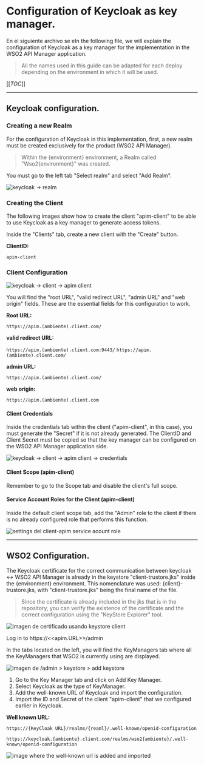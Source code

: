 # Configuration of Keycloak as key manager.

En el siguiente archivo se eIn the following file, we will explain the configuration of Keycloak as a key manager for the implementation in the WSO2 API Manager application.

> All the names used in this guide can be adapted for each deploy depending on the environment in which it will be used.

[[_TOC_]]

---
## Keycloak configuration.

### **Creating a new Realm**

For the configuration of Keycloak in this implementation, first, a new realm must be created exclusively for the product (WSO2 API Manager).

> Within the {environment} environment, a Realm called "Wso2{environment}" was created.

You must go to the left tab "Select realm" and select "Add Realm".

![keycloak -> realm](../img/keycloak-key-realm.PNG)

### **Creating the Client**

The following images show how to create the client "apim-client" to be able to use Keycloak as a key manager to generate access tokens.

Inside the "Clients" tab, create a new client with the "Create" button.

**ClientID:** 

``` apim-client ```


### **Client Configuration**


![keycloak -> client -> apim client](../img/keycloak-key-apimclient.PNG)

You will find the "root URL", "valid redirect URL", "admin URL" and "web origin" fields. These are the essential fields for this configuration to work.


**Root URL:** 

``` https://apim.(ambiente).client.com/ ```

**valid redirect URL:** 

```https://apim.(ambiente).client.com:9443/``` 
```https://apim.(ambiente).client.com/```

**admin URL:** 

```https://apim.(ambiente).client.com/```

**web origin:** 

```https://apim.(ambiente).client.com```


#### **Client Credentials**

Inside the credentials tab within the client ("apim-client", in this case), you must generate the "Secret" if it is not already generated. The ClientID and Client Secret must be copied so that the key manager can be configured on the WSO2 API Manager application side.

![keycloak -> client -> apim client -> credentials](../img/keycloak-key-apimclient-credential.PNG)

#### **Client Scope (apim-client)**

Remember to go to the Scope tab and disable the client's full scope.

#### **Service Account Roles for the Client (apim-client)**

Inside the default client scope tab, add the "Admin" role to the client if there is no already configured role that performs this function.

![settings del client-apim service acount role](../img/keycloak-key-apimclient-sar.PNG)

---
## WSO2 Configuration.

The Keycloak certificate for the correct communication between keycloak <-> WSO2 API Manager is already in the keystore "client-trustore.jks" inside the {environment} environment. This nomenclature was used: {client}-trustore.jks, with "client-trustore.jks" being the final name of the file.

> Since the certificate is already included in the jks that is in the repository, you can verify the existence of the certificate and the correct configuration using the "KeyStore Explorer" tool.

![imagen de certificado usando keystore client](../img/keycloak-key-certs.PNG)

Log in to https://<<apim.URL>>/admin

In the tabs located on the left, you will find the KeyManagers tab where all the KeyManagers that WSO2 is currently using are displayed.

![imagen de /admin > keystore > add keystore](../img/keycloak-key-publisher-add.PNG)

1. Go to the Key Manager tab and click on Add Key Manager.
2. Select Keycloak as the type of KeyManager.
3. Add the well-known URL of Keycloak and import the configuration.
4. Import the ID and Secret of the client "apim-client" that we configured earlier in Keycloak.


**Well known URL:**

```https://{KeyCloak URL}/realms/{reaml}/.well-known/openid-configuration```

```https://keycloak.{ambiente}.client.com/realms/wso2{ambiente}/.well-known/openid-configuration```

![image where the well-known url is added and imported](../img/keycloak-key-publisher-import.PNG)
